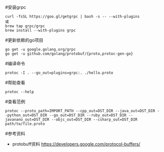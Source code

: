 #安装grpc
```
curl -fsSL https://goo.gl/getgrpc | bash -s -- --with-plugins
或
brew tap grpc/grpc
brew install --with-plugins grpc
```
#更新依赖的go项目
```
go get -u google.golang.org/grpc
go get -u github.com/golang/protobuf/{proto,protoc-gen-go}
```
#编译命令
```
protoc -I . --go_out=plugins=grpc:. ./hello.proto
```
#帮助查看
```
protoc --help
```
#查看范例
```
protoc --proto_path=IMPORT_PATH --cpp_out=DST_DIR --java_out=DST_DIR --python_out=DST_DIR --go_out=DST_DIR --ruby_out=DST_DIR --javanano_out=DST_DIR --objc_out=DST_DIR --csharp_out=DST_DIR path/to/file.proto
```
#参考资料
* protobuff资料 https://developers.google.com/protocol-buffers/
